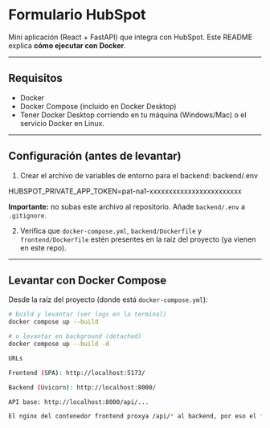 # Formulario HubSpot

Mini aplicación (React + FastAPI) que integra con HubSpot. Este README explica **cómo ejecutar con Docker**.

---

## Requisitos
- Docker
- Docker Compose (incluido en Docker Desktop)
- Tener Docker Desktop corriendo en tu máquina (Windows/Mac) o el servicio Docker en Linux.

---

## Configuración (antes de levantar)
1. Crear el archivo de variables de entorno para el backend:
backend/.env

HUBSPOT_PRIVATE_APP_TOKEN=pat-na1-xxxxxxxxxxxxxxxxxxxxxxxx


**Importante:** no subas este archivo al repositorio. Añade `backend/.env` a `.gitignore`.

2. Verifica que `docker-compose.yml`, `backend/Dockerfile` y `frontend/Dockerfile` estén presentes en la raíz del proyecto (ya vienen en este repo).

---

## Levantar con Docker Compose

Desde la raíz del proyecto (donde está `docker-compose.yml`):

```bash
# build y levantar (ver logs en la terminal)
docker compose up --build

# o levantar en background (detached)
docker compose up --build -d

URLs

Frontend (SPA): http://localhost:5173/

Backend (Uvicorn): http://localhost:8000/

API base: http://localhost:8000/api/...

El nginx del contenedor frontend proxya /api/* al backend, por eso el frontend puede usar rutas relativas /api/....
